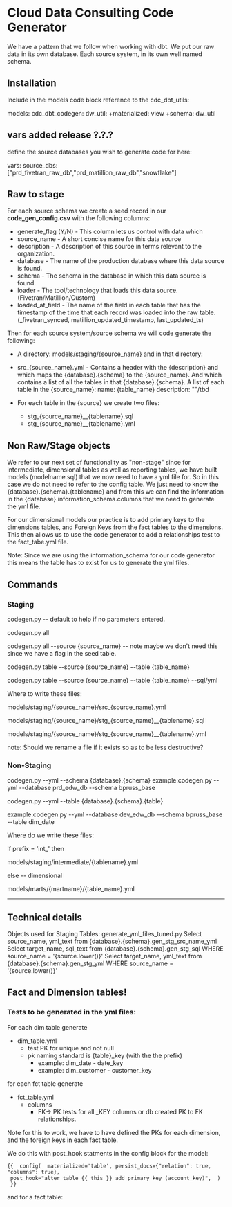 # Cloud Data Consulting Code Generator

We have a pattern that we follow when working with dbt. 
We put our raw data in its own database. 
Each source system, in its own well named schema. 

## Installation

Include in the models code block reference to the cdc_dbt_utils:

models:
  cdc_dbt_codegen:
    dw_util:
      +materialized: view
      +schema: dw_util

## vars added release ?.?.? 
define the source databases you wish to generate code for here: 

vars: 
  source_dbs: ["prd_fivetran_raw_db","prd_matillion_raw_db","snowflake"]


## Raw to stage 
For each source schema we create a seed record in our **code_gen_config.csv** with the following columns: 
* generate_flag (Y/N) - This column lets us control with data which 
* source_name - A short concise name for this data source
* description - A description of this source in terms relevant to the organization.  
* database - The name of the production database where this data source is found. 
* schema - The schema in the database in which this data source is found.  
* loader - The tool/technology that loads this data source. (Fivetran/Matillion/Custom)
* loaded_at_field - The name of the field in each table that has the timestamp of the time that each record was loaded into the raw table. (_fivetran_synced, matillion_updated_timestamp, last_updated_ts)

Then for each source system/source schema we will code generate the following: 

* A directory: models/staging/{source_name} and in that directory: 

* src_{source_name}.yml - Contains a header with the {description} and which maps the {database}.{schema} to the {source_name}.
And which contains a list of all the tables in that {database}.{schema}. 
A list of each table in the {source_name}:
name: {table_name}
description: ""/tbd 

* For each table in the {source} we create two files: 
    * stg_{source_name}__{tablename}.sql
    * stg_{source_name}__{tablename}.yml


## Non Raw/Stage objects
We refer to our next set of functionality as "non-stage" since for 
intermediate, dimensional tables as well as reporting tables, 
we have built models (modelname.sql) that we now need to have a yml file for.  So in this case we do not need to refer to the config table. We just need to know the {database}.{schema}.{tablename} and from this we can find the information in the {database}.information_schema.columns that we need to generate the yml file.

For our dimensional models our practice is to add primary keys to the dimensions tables, and Foreign Keys from the fact tables to the dimensions.  This then allows us to use the code generator to add a relationships test to the fact_tabe.yml file.  

Note: Since we are using the information_schema for our code generator this means the table has to exist for us to generate the yml files. 


## Commands
### Staging 

codegen.py   -- default to help if no parameters entered.  

codegen.py all 

codegen.py all --source {source_name}   -- note maybe we don't need this since we have a flag in the seed table. 

codegen.py table --source {source_name} --table {table_name} 

codegen.py table --source {source_name} --table {table_name} --sql/yml 

Where to write these files: 

models/staging/{source_name}/src_{source_name}.yml 

models/staging/{source_name}/stg_{source_name}__{tablename}.sql 

models/staging/{source_name}/stg_{source_name}__{tablename}.yml  

note: Should we rename a file if it exists so as to be less destructive? 

### Non-Staging 

codegen.py --yml --schema {database}.{schema}   example:codegen.py --yml --database prd_edw_db --schema bpruss_base

codegen.py --yml --table  {database}.{schema}.{table} 

example:codegen.py --yml --database dev_edw_db --schema bpruss_base --table dim_date

Where do we write these files: 

if prefix = 'int_' then 

models/staging/intermediate/{tablename}.yml

else -- dimensional 

models/marts/{martname}/{table_name}.yml



---
## Technical details
Objects used for Staging Tables: 
generate_yml_files_tuned.py
Select source_name, yml_text from {database}.{schema}.gen_stg_src_name_yml
        Select target_name, sql_text from {database}.{schema}.gen_stg_sql WHERE source_name = '{source.lower()}' 
        Select target_name, yml_text from {database}.{schema}.gen_stg_yml WHERE source_name = '{source.lower()}'

## Fact and Dimension tables! 
### Tests to be generated in the yml files: 

For each dim table generate
* dim_table.yml 
    * test PK for unique and not null 
    * pk naming standard is {table}_key (with the the prefix)
        * example: dim_date - date_key 
        * example: dim_customer - customer_key 


for each fct table generate 
* fct_table.yml
    * columns 
       * FK-> PK tests for all _KEY columns or db created PK to FK relationships. 

Note for this to work, we have to have defined the PKs for each dimension, 
and the foreign keys in each fact table.  

We do this with post_hook statments in the config block for the model: 
```
{{  config(  materialized='table', persist_docs={"relation": true, "columns": true},
 post_hook="alter table {{ this }} add primary key (account_key)",  ) 
 }}
```
and for a fact table: 

        